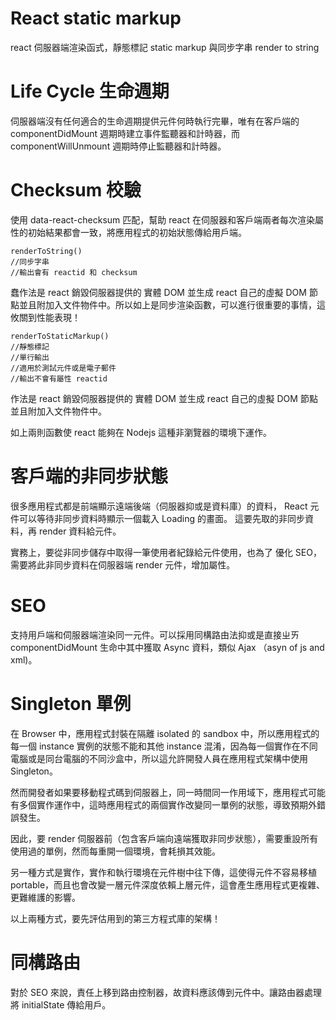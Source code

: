 # React static markup
react 伺服器端渲染函式，靜態標記 static markup 與同步字串 render to string

# Life Cycle 生命週期

伺服器端沒有任何適合的生命週期提供元件何時執行完畢，唯有在客戶端的 componentDidMount 週期時建立事件監聽器和計時器，而 componentWillUnmount 週期時停止監聽器和計時器。

# Checksum 校驗

使用 data-react-checksum 匹配，幫助 react 在伺服器和客戶端兩者每次渲染屬性的初始結果都會一致，將應用程式的初始狀態傳給用戶端。

    renderToString()
    //同步字串
    //輸出會有 reactid 和 checksum

蠢作法是 react 銷毀伺服器提供的 實體 DOM 並生成 react 自己的虛擬 DOM 節點並且附加入文件物件中。所以如上是同步渲染函數，可以進行很重要的事情，這攸關到性能表現！


    renderToStaticMarkup()
    //靜態標記
    //單行輸出
    //適用於測試元件或是電子郵件
    //輸出不會有屬性 reactid
    
作法是 react 銷毀伺服器提供的 實體 DOM 並生成 react 自己的虛擬 DOM 節點並且附加入文件物件中。

如上兩則函數使 react 能夠在 Nodejs 這種非瀏覽器的環境下運作。

# 客戶端的非同步狀態

很多應用程式都是前端顯示遠端後端（伺服器抑或是資料庫）的資料，
React 元件可以等待非同步資料時顯示一個載入 Loading 的畫面。
這要先取的非同步資料，再 render 資料給元件。

實務上，要從非同步儲存中取得一筆使用者紀錄給元件使用，也為了
優化 SEO，需要將此非同步資料在伺服器端 render 元件，增加屬性。

# SEO

支持用戶端和伺服器端渲染同一元件。可以採用同構路由法抑或是直接ㄓㄞ componentDidMount 生命中其中獲取 Async 資料，類似 Ajax （asyn of js and xml)。

# Singleton 單例

在 Browser 中，應用程式封裝在隔離 isolated 的 sandbox 中，所以應用程式的每一個 instance 實例的狀態不能和其他 instance 混淆，因為每一個實作在不同電腦或是同台電腦的不同沙盒中，所以這允許開發人員在應用程式架構中使用 Singleton。

然而開發者如果要移動程式碼到伺服器上，同一時間同一作用域下，應用程式可能有多個實作運作中，這時應用程式的兩個實作改變同一單例的狀態，導致預期外錯誤發生。

因此，要 render 伺服器前（包含客戶端向遠端獲取非同步狀態），需要重設所有使用過的單例，然而每重開一個環境，會耗損其效能。

另一種方式是實作，實作和執行環境在元件樹中往下傳，這使得元件不容易移植 portable，而且也會改變一層元件深度依賴上層元件，這會產生應用程式更複雜、更難維護的影響。

以上兩種方式，要先評估用到的第三方程式庫的架構！

# 同構路由

對於 SEO 來說，責任上移到路由控制器，故資料應該傳到元件中。讓路由器處理將 initialState 傳給用戶。


